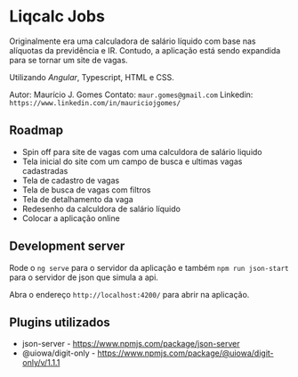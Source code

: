 # Liqcalc Jobs

Originalmente era uma calculadora de salário líquido com base nas alíquotas da previdência e IR.
Contudo, a aplicação está sendo expandida para se tornar um site de vagas.

Utilizando *Angular*, Typescript, HTML e CSS.

Autor: Maurício J. Gomes
Contato: `maur.gomes@gmail.com`
Linkedin: `https://www.linkedin.com/in/mauriciojgomes/`

## Roadmap

- Spin off para site de vagas com uma calculdora de salário liquido
- Tela inicial do site com um campo de busca e ultimas vagas cadastradas
- Tela de cadastro de vagas
- Tela de busca de vagas com filtros
- Tela de detalhamento da vaga
- Redesenho da calculdora de salário líquido
- Colocar a aplicação online

## Development server

Rode o `ng serve` para o servidor da aplicação e também `npm run json-start` para o servidor de json que simula a api.

Abra o endereço `http://localhost:4200/` para abrir na aplicação.

## Plugins utilizados

- json-server - https://www.npmjs.com/package/json-server
- @uiowa/digit-only - https://www.npmjs.com/package/@uiowa/digit-only/v/1.1.1